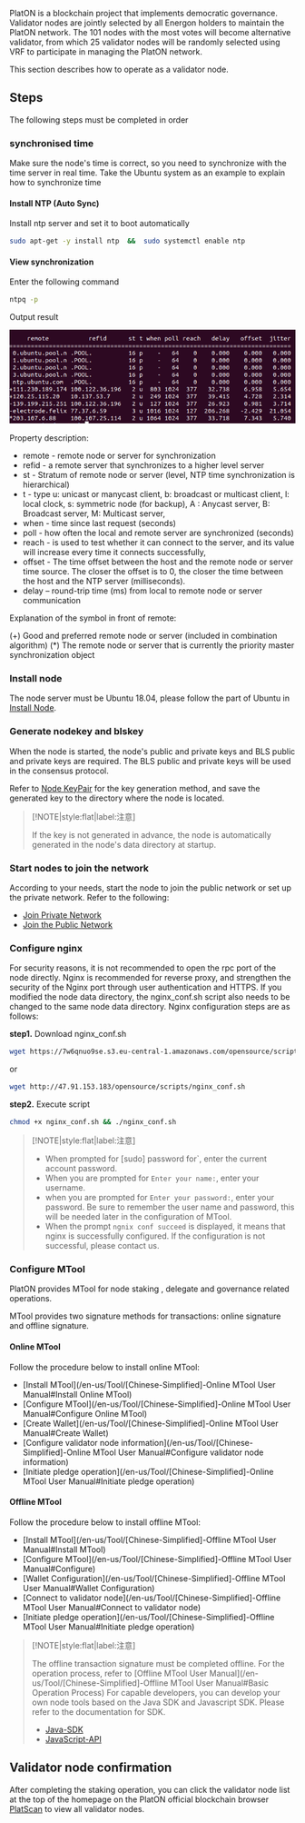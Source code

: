
PlatON is a blockchain project that implements democratic governance. Validator nodes are jointly selected by all Energon holders to maintain the PlatON network. The 101 nodes with the most votes will become alternative validator, from which 25 validator nodes will be randomly selected using VRF to participate in managing the PlatON network.

 
This section describes how to operate as a validator node.

## Steps

The following steps must be completed in order

### synchronised time

Make sure the node's time is correct, so you need to synchronize with the time server in real time. Take the Ubuntu system as an example to explain how to synchronize time


#### Install NTP (Auto Sync)


Install ntp server and set it to boot automatically

```bash
sudo apt-get -y install ntp  &&  sudo systemctl enable ntp
```


#### View synchronization

Enter the following command 

```bash
ntpq -p
```

Output result

![ntpq返回](ntpq.assets/ntpq.png)
 

Property description:

- remote - remote node or server for synchronization
- refid - a remote server that synchronizes to a higher level server
- st - Stratum of remote node or server (level, NTP time synchronization is hierarchical)
- t - type u: unicast or manycast client, b: broadcast or multicast client, l: local clock, s: symmetric node (for backup), A : Anycast server, B: Broadcast server, M: Multicast server,
- when - time since last request (seconds)
- poll - how often the local and remote server are synchronized (seconds)
- reach - is used to test whether it can connect to the server, and its value will increase every time it connects successfully,
- offset - The time offset between the host and the remote node or server time source. The closer the offset is to 0, the closer the time between the host and the NTP server (milliseconds).
- delay – round-trip time (ms) from local to remote node or server communication


Explanation of the symbol in front of remote:

(+) Good and preferred remote node or server (included in combination algorithm)
(*) The remote node or server that is currently the priority master synchronization object
  
  

### Install node

The node server must be Ubuntu 18.04, please follow the part of Ubuntu in [Install Node](/en-us/Node/_[English]-Install-Node.md).


### Generate nodekey and blskey

When the node is started, the node's public and private keys and BLS public and private keys are required. The BLS public and private keys will be used in the consensus protocol.

Refer to [Node KeyPair](/en-us/Node/_[English]-WalletFile-and-KeyPair.md#Node-key) for the key generation method, and save the generated key to the directory where the node is located.

 
> [!NOTE|style:flat|label:注意]
>
> If the key is not generated in advance, the node is automatically generated in the node's data directory at startup.


### Start nodes to join the network

According to your needs, start the node to join the public network or set up the private network. Refer to the following:

- [Join Private Network](/en-us/Network/[English]-SettingUp-Private-Chain.md)
- [Join the Public Network](/en-us/Network/[English]-MainNet-and-TestNet.md)


### Configure nginx


For security reasons, it is not recommended to open the rpc port of the node directly. Nginx is recommended for reverse proxy, and strengthen the security of the Nginx port through user authentication and HTTPS. If you modified the node data directory, the nginx_conf.sh script also needs to be changed to the same node data directory. Nginx configuration steps are as follows:


**step1.** Download nginx_conf.sh

 
``` bash
wget https://7w6qnuo9se.s3.eu-central-1.amazonaws.com/opensource/scripts/nginx_conf.sh
```

or

``` bash
wget http://47.91.153.183/opensource/scripts/nginx_conf.sh
```

**step2.** Execute script

``` bash
chmod +x nginx_conf.sh && ./nginx_conf.sh
```


> [!NOTE|style:flat|label:注意]
>
> - When prompted for [sudo] password for`, enter the current account password.
> - When you are prompted for `Enter your name:`, enter your username.
> - when you are prompted for `Enter your password:`, enter your password. Be sure to remember the user name and password, this will be needed later in the configuration of MTool.
> - When the prompt `ngnix conf succeed` is displayed, it means that nginx is successfully configured. If the configuration is not successful, please contact us.



### Configure MTool

PlatON provides MTool for node staking , delegate and governance related operations.

MTool provides two signature methods for transactions: online signature and offline signature.

#### Online MTool

  Follow the procedure below to install online MTool:
- [Install MTool](/en-us/Tool/[Chinese-Simplified]-Online MTool User Manual#Install Online MTool)
- [Configure MTool](/en-us/Tool/[Chinese-Simplified]-Online MTool User Manual#Configure Online MTool)
- [Create Wallet](/en-us/Tool/[Chinese-Simplified]-Online MTool User Manual#Create Wallet)
- [Configure validator node information](/en-us/Tool/[Chinese-Simplified]-Online MTool User Manual#Configure validator node information)
- [Initiate pledge operation](/en-us/Tool/[Chinese-Simplified]-Online MTool User Manual#Initiate pledge operation)

#### Offline MTool

  Follow the procedure below to install offline MTool:
- [Install MTool](/en-us/Tool/[Chinese-Simplified]-Offline MTool User Manual#Install MTool)
- [Configure MTool](/en-us/Tool/[Chinese-Simplified]-Offline MTool User Manual#Configure)
- [Wallet Configuration](/en-us/Tool/[Chinese-Simplified]-Offline MTool User Manual#Wallet Configuration)
- [Connect to validator node](/en-us/Tool/[Chinese-Simplified]-Offline MTool User Manual#Connect to validator node)
- [Initiate pledge operation](/en-us/Tool/[Chinese-Simplified]-Offline MTool User Manual#Initiate pledge operation)


> [!NOTE|style:flat|label:注意]
>
> The offline transaction signature must be completed offline. For the operation process, refer to [Offline MTool User Manual](/en-us/Tool/[Chinese-Simplified]-Offline MTool User Manual#Basic Operation Process)
> For capable developers, you can develop your own node tools based on the Java SDK and Javascript SDK. Please refer to the documentation for SDK.
> - [Java-SDK](zh-cn/Development/[Chinese-Simplified]-Java-SDK.md)
> - [JavaScript-API](zh-cn/Development/[Chinese-Simplified]-JS-SDK.md)


## Validator node confirmation


After completing the staking operation, you can click the validator node list at the top of the homepage on the PlatON official blockchain browser [PlatScan](https://platscan.test.platon.network) to view all validator nodes.









